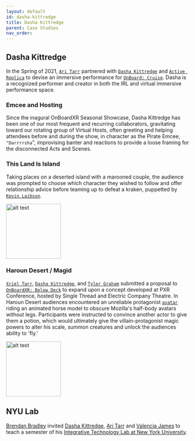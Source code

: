 ```yaml
---
layout: default
id: dasha-kittredge
title: Dasha Kittredge
parent: Case Studies
nav_order: 
---
```


## Dasha Kittredge
In the Spring of 2021, [`Ari Tarr`](./ari-tarr.md) partnered with [`Dasha Kittredge`](./dasha-kittredge.md) and [`Active Replica`]() to devise an immersive performance for [`OnBoard: Cruise`](./obxr-cruise.md). Dasha is a recognized performer and creator in both the IRL and virtual immersive performance space.

### Emcee and Hosting
Since the inagural OnBoardXR Seasonal Showcase, Dasha Kittredge has been one of our most frequent and recurring collaborators, gravitating toward our rotating group of Virtual Hosts, often greeting and helping attendees before and during the show, in character as the Pirate Emcee, `"Darrrrsha`", improvising banter and reactions to provide a loose framing for the disconnected Acts and Scenes. 

### This Land Is Island
Taking places on a deserted island with a marooned couple, the audience was prompted to choose which character they wished to follow and offer relationship advice before teaming up to defeat a kraken, puppetted by [`Kevin Laibson`](./jettison.md). 

<img src="https://futurestages.github.io/OnBoardXR_Landing_Page/static/media/show.thisland.png" alt="alt text" title="This Land Is Island" width="150"/>

### Haroun Desert / Magid
[`Xriel Tarr`](), [`Dasha Kittredge`](), and [`Tyler Graham`]() submitted a proposal to [`OnBoardXR: Below Deck`](./obxr-below-deck.md) to expand upon a concept developed at PXR Conference, hosted by Single Thread and Electric Company Theatre. In Haroun Desert audiences encountered an unreliable protagonist [`avatar`](./glossary-avatar.md) riding an animated horse model to obscure Mozilla's half-body avatars without legs. Participants were instructed to convince another actor to give them a potion, which would ultimately give the villain-protagonist magic powers to alter his scale, summon creatures and unlock the audiences ability to 'fly.'  

<img src="https://futurestages.github.io/OnBoardXR_Landing_Page/static/media/show.haroundesert.gif" alt="alt text" title="Haroun Desert" width="150"/>

## NYU Lab
[Brendan Bradley](./future-stages.md) invited [Dasha Kittredge](./dasha-kittredge.md), [Ari Tarr](./ari-tarr) and [Valencia James](./volumetric.md) to teach a semester of his [Integrative Technology Lab at New York University](./nyu-lab.md). 
